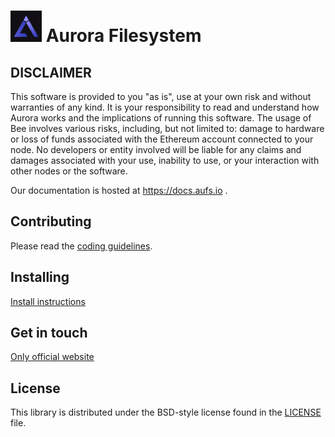 # <img src="./aurorafs.png" width="50" height="50" /> Aurora Filesystem



## DISCLAIMER
This software is provided to you "as is", use at your own risk and without warranties of any kind.
It is your responsibility to read and understand how Aurora works and the implications of running this software.
The usage of Bee involves various risks, including, but not limited to:
damage to hardware or loss of funds associated with the Ethereum account connected to your node.
No developers or entity involved will be liable for any claims and damages associated with your use,
inability to use, or your interaction with other nodes or the software.

Our documentation is hosted at https://docs.aufs.io .

## Contributing

Please read the [coding guidelines](CODING.md).

## Installing

[Install instructions](https://docs.aufs.io)

## Get in touch
[Only official website](https://www.aufs.io)


## License

This library is distributed under the BSD-style license found in the [LICENSE](LICENSE) file.

